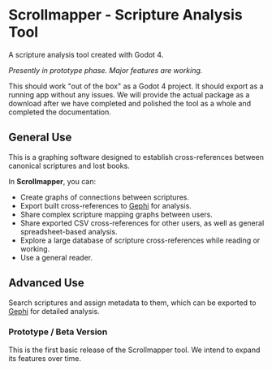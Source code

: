 # Scrollmapper - Scripture Analysis Tool

A scripture analysis tool created with Godot 4.

*Presently in prototype phase. Major features are working.*

This should work "out of the box" as a Godot 4 project. It should export as a running app without any issues. We will provide the actual package as a download after we have completed and polished the tool as a whole and completed the documentation.

## General Use

This is a graphing software designed to establish cross-references between canonical scriptures and lost books.

In **Scrollmapper**, you can:

- Create graphs of connections between scriptures.
- Export built cross-references to [Gephi](https://gephi.org/) for analysis.
- Share complex scripture mapping graphs between users.
- Share exported CSV cross-references for other users, as well as general spreadsheet-based analysis. 
- Explore a large database of scripture cross-references while reading or working.
- Use a general reader.

## Advanced Use

Search scriptures and assign metadata to them, which can be exported to [Gephi](https://gephi.org/) for detailed analysis.

### Prototype / Beta Version

This is the first basic release of the Scrollmapper tool. We intend to expand its features over time.
